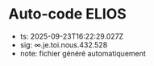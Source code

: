 # Auto-code ELIOS
- ts: 2025-09-23T16:22:29.027Z
- sig: ∞.je.toi.nous.432.528
- note: fichier généré automatiquement